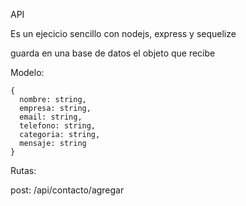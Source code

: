 API

Es un ejecicio sencillo con nodejs, express y sequelize

guarda en una base de datos el objeto que recibe

Modelo: 
```
{
  nombre: string,
  empresa: string,
  email: string,
  telefono: string,
  categoria: string,
  mensaje: string
}
```

Rutas:

post:  /api/contacto/agregar
